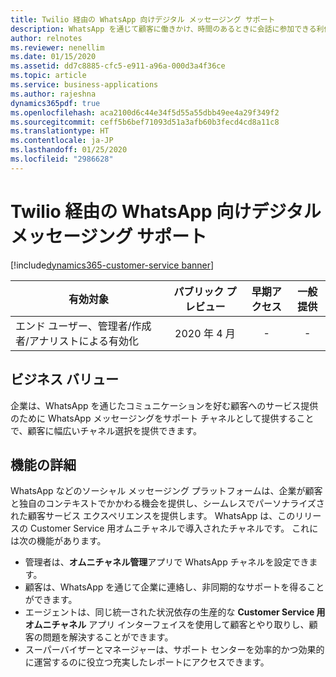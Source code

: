 ```yaml
---
title: Twilio 経由の WhatsApp 向けデジタル メッセージング サポート
description: WhatsApp を通じて顧客に働きかけ、時間のあるときに会話に参加できる利便性を提供します。
author: relnotes
ms.reviewer: nenellim
ms.date: 01/15/2020
ms.assetid: dd7c8885-cfc5-e911-a96a-000d3a4f36ce
ms.topic: article
ms.service: business-applications
ms.author: rajeshna
dynamics365pdf: true
ms.openlocfilehash: aca2100d6c44e34f5d55a55dbb49ee4a29f349f2
ms.sourcegitcommit: ceff5b6bef71093d51a3afb60b3fecd4cd8a11c8
ms.translationtype: HT
ms.contentlocale: ja-JP
ms.lasthandoff: 01/25/2020
ms.locfileid: "2986628"
---
```

# <a name="digital-messaging-support-for-whatsapp-through-twilio"></a>Twilio 経由の WhatsApp 向けデジタル メッセージング サポート
[!include[dynamics365-customer-service banner](../includes/dynamics365-customer-service.md)]

| 有効対象    |  パブリック プレビュー | 早期アクセス | 一般提供 | 
| ---------- | :----------: |:----------: |:----------: |
|エンド ユーザー、管理者/作成者/アナリストによる有効化|2020 年 4 月|-| -|


## <a name="business-value"></a>ビジネス バリュー
<!-- bv start -->
企業は、WhatsApp を通じたコミュニケーションを好む顧客へのサービス提供のために WhatsApp メッセージングをサポート チャネルとして提供することで、顧客に幅広いチャネル選択を提供できます。
<!-- bv end -->



## <a name="feature-details"></a>機能の詳細
<!--feature detail start -->
WhatsApp などのソーシャル メッセージング プラットフォームは、企業が顧客と独自のコンテキストでかかわる機会を提供し、シームレスでパーソナライズされた顧客サービス エクスペリエンスを提供します。 WhatsApp は、このリリースの Customer Service 用オムニチャネルで導入されたチャネルです。 これには次の機能があります。

-   管理者は、**オムニチャネル管理**アプリで WhatsApp チャネルを設定できます。
-   顧客は、WhatsApp を通じて企業に連絡し、非同期的なサポートを得ることができます。
-   エージェントは、同じ統一された状況依存の生産的な **Customer Service 用オムニチャネル** アプリ インターフェイスを使用して顧客とやり取りし、顧客の問題を解決することができます。
-   スーパーバイザーとマネージャーは、サポート センターを効率的かつ効果的に運営するのに役立つ充実したレポートにアクセスできます。
<!--feature detail end -->









